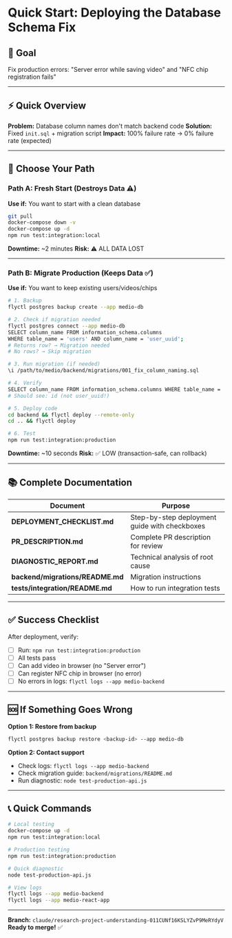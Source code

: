 # Quick Start: Deploying the Database Schema Fix

## 🎯 Goal
Fix production errors: "Server error while saving video" and "NFC chip registration fails"

---

## ⚡ Quick Overview

**Problem:** Database column names don't match backend code
**Solution:** Fixed `init.sql` + migration script
**Impact:** 100% failure rate → 0% failure rate (expected)

---

## 🚀 Choose Your Path

### Path A: Fresh Start (Destroys Data ⚠️)
**Use if:** You want to start with a clean database

```bash
git pull
docker-compose down -v
docker-compose up -d
npm run test:integration:local
```

**Downtime:** ~2 minutes
**Risk:** ⚠️ ALL DATA LOST

---

### Path B: Migrate Production (Keeps Data ✅)
**Use if:** You want to keep existing users/videos/chips

```bash
# 1. Backup
flyctl postgres backup create --app medio-db

# 2. Check if migration needed
flyctl postgres connect --app medio-db
SELECT column_name FROM information_schema.columns
WHERE table_name = 'users' AND column_name = 'user_uuid';
# Returns row? → Migration needed
# No rows? → Skip migration

# 3. Run migration (if needed)
\i /path/to/medio/backend/migrations/001_fix_column_naming.sql

# 4. Verify
SELECT column_name FROM information_schema.columns WHERE table_name = 'users';
# Should see: id (not user_uuid!)

# 5. Deploy code
cd backend && flyctl deploy --remote-only
cd .. && flyctl deploy

# 6. Test
npm run test:integration:production
```

**Downtime:** ~10 seconds
**Risk:** ✅ LOW (transaction-safe, can rollback)

---

## 📚 Complete Documentation

| Document | Purpose |
|----------|---------|
| **DEPLOYMENT_CHECKLIST.md** | Step-by-step deployment guide with checkboxes |
| **PR_DESCRIPTION.md** | Complete PR description for review |
| **DIAGNOSTIC_REPORT.md** | Technical analysis of root cause |
| **backend/migrations/README.md** | Migration instructions |
| **tests/integration/README.md** | How to run integration tests |

---

## ✅ Success Checklist

After deployment, verify:

- [ ] Run: `npm run test:integration:production`
- [ ] All tests pass
- [ ] Can add video in browser (no "Server error")
- [ ] Can register NFC chip in browser (no error)
- [ ] No errors in logs: `flyctl logs --app medio-backend`

---

## 🆘 If Something Goes Wrong

**Option 1: Restore from backup**
```bash
flyctl postgres backup restore <backup-id> --app medio-db
```

**Option 2: Contact support**
- Check logs: `flyctl logs --app medio-backend`
- Check migration guide: `backend/migrations/README.md`
- Run diagnostic: `node test-production-api.js`

---

## 📞 Quick Commands

```bash
# Local testing
docker-compose up -d
npm run test:integration:local

# Production testing
npm run test:integration:production

# Quick diagnostic
node test-production-api.js

# View logs
flyctl logs --app medio-backend
flyctl logs --app medio-react-app
```

---

**Branch:** `claude/research-project-understanding-011CUNf16KSLYZvP9MeRYdyV`
**Ready to merge!** ✅
